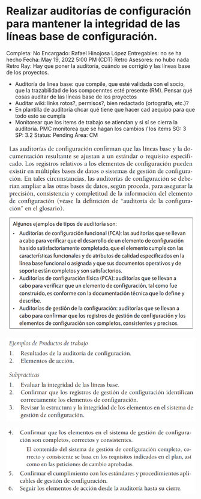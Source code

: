 # Realizar auditorías de configuración para mantener la integridad de las líneas base de configuración.

Completa: No
Encargado: Rafael Hinojosa López
Entregables: no se ha hecho
Fecha: May 19, 2022 5:00 PM (CDT)
Retro Asesores: no hubo nada
Retro Ray: Hay que poner la auditoría, cuándo se corrigió y las líneas base de los proyectos.
- Auditoría de línea base: que compile, que esté validada con el socio, que la trazabilidad de los compoenntes esté presente (RM). Pensar qué cosas auditar de las líneas base de los proyectos
- Auditar wiki: links rotos?, permisos?, bien redactado (ortografía, etc.)?
- En plantilla de auditoría chcar qué tiene que hacer cad aequipo para que todo esto se cumpla
- Monitorear que los items de trabajo se atiendan y si sí se cierra la auditoría. PMC monitorea que se hagan los cambios / los items 
SG: 3
SP: 3.2
Status: Pending
Área: CM

![Untitled](Realizar%20auditori%CC%81as%20de%20configuracio%CC%81n%20para%20manten%20fd12e84b151d4e22a9e76332608ffb39/Untitled.png)

![Untitled](Realizar%20auditori%CC%81as%20de%20configuracio%CC%81n%20para%20manten%20fd12e84b151d4e22a9e76332608ffb39/Untitled%201.png)

![Untitled](Realizar%20auditori%CC%81as%20de%20configuracio%CC%81n%20para%20manten%20fd12e84b151d4e22a9e76332608ffb39/Untitled%202.png)